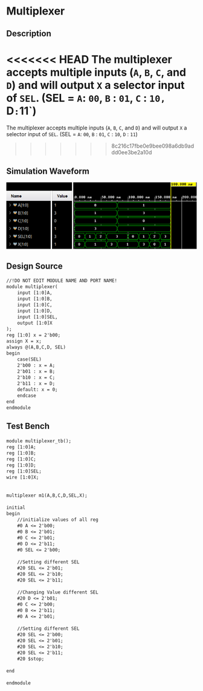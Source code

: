 # Multiplexer

## Description

<<<<<<< HEAD
The multiplexer accepts multiple inputs (`A`, `B`, `C`, and `D`) and will output `X` a selector input of `SEL`. (SEL = `A`: `00`, `B` : `01`, `C` : `10, `D` : `11`)
=======
The multiplexer accepts multiple inputs (`A`, `B`, `C`, and `D`) and will output `X` a selector input of `SEL`. (SEL = `A`: `00`, `B` : `01`, `C` : `10`, `D` : `11`)
>>>>>>> 8c216c17fbe0e9bee098a6db9addd0ee3be2a10d

## Simulation Waveform
![Figure 1: Testbench Results](https://github.com/TomPiccio/DSL_2024/blob/main/HW02/HW02-2-Multiplexer/Multiplexer_Results.png)

## Design Source

```
//!DO NOT EDIT MODULE NAME AND PORT NAME!
module multiplexer(
    input [1:0]A,
    input [1:0]B,
    input [1:0]C,
    input [1:0]D,
    input [1:0]SEL,
    output [1:0]X
);
reg [1:0] x = 2'b00;
assign X = x;
always @(A,B,C,D, SEL)
begin
    case(SEL)
    2'b00 : x = A;
    2'b01 : x = B;
    2'b10 : x = C;
    2'b11 : x = D;
    default: x = 0;
    endcase
end
endmodule
```

## Test Bench
```
module multiplexer_tb();
reg [1:0]A;
reg [1:0]B;
reg [1:0]C;
reg [1:0]D;
reg [1:0]SEL;
wire [1:0]X;


multiplexer m1(A,B,C,D,SEL,X);

initial
begin
    //initialize values of all reg
    #0 A <= 2'b00;
    #0 B <= 2'b01;
    #0 C <= 2'b01;
    #0 D <= 2'b11;
    #0 SEL <= 2'b00;
    
    //Setting different SEL
    #20 SEL <= 2'b01;
    #20 SEL <= 2'b10;
    #20 SEL <= 2'b11;
    
    //Changing Value different SEL
    #20 D <= 2'b01;
    #0 C <= 2'b00;
    #0 B <= 2'b11;
    #0 A <= 2'b01;
    
    //Setting different SEL
    #20 SEL <= 2'b00;
    #20 SEL <= 2'b01;
    #20 SEL <= 2'b10;
    #20 SEL <= 2'b11;
    #20 $stop;
    
end

endmodule
```
